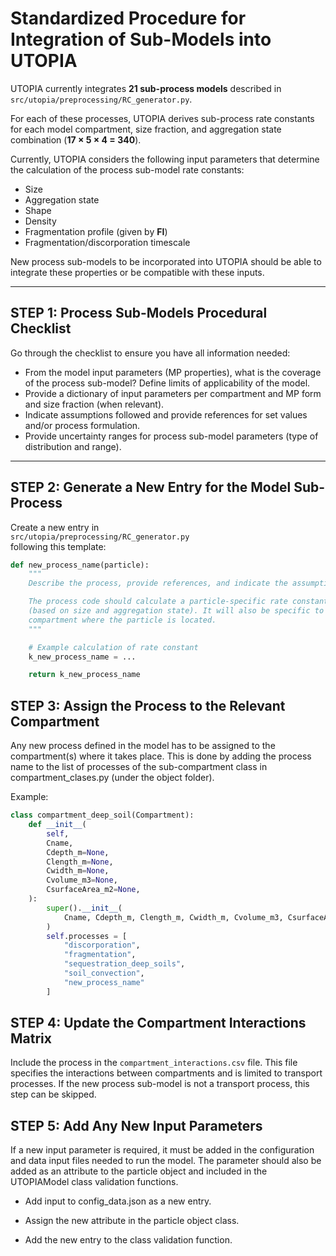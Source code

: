 # Standardized Procedure for Integration of Sub-Models into UTOPIA  

UTOPIA currently integrates **21 sub-process models** described in  
`src/utopia/preprocessing/RC_generator.py`.  

For each of these processes, UTOPIA derives sub-process rate constants for each model compartment, size fraction, and aggregation state combination (**17 × 5 × 4 = 340**).  

Currently, UTOPIA considers the following input parameters that determine the calculation of the process sub-model rate constants:

- Size
- Aggregation state
- Shape
- Density
- Fragmentation profile (given by **FI**)
- Fragmentation/discorporation timescale

New process sub-models to be incorporated into UTOPIA should be able to integrate these properties or be compatible with these inputs.  

---

## STEP 1: Process Sub-Models Procedural Checklist  

Go through the checklist to ensure you have all information needed:

- From the model input parameters (MP properties), what is the coverage of the process sub-model? Define limits of applicability of the model.  
- Provide a dictionary of input parameters per compartment and MP form and size fraction (when relevant).  
- Indicate assumptions followed and provide references for set values and/or process formulation.  
- Provide uncertainty ranges for process sub-model parameters (type of distribution and range).  

---

## STEP 2: Generate a New Entry for the Model Sub-Process  

Create a new entry in  
`src/utopia/preprocessing/RC_generator.py`  
following this template:  

```python
def new_process_name(particle):
    """
    Describe the process, provide references, and indicate the assumptions followed.

    The process code should calculate a particle-specific rate constant
    (based on size and aggregation state). It will also be specific to the
    compartment where the particle is located.
    """

    # Example calculation of rate constant
    k_new_process_name = ...  

    return k_new_process_name

```
## STEP 3: Assign the Process to the Relevant Compartment

Any new process defined in the model has to be assigned to the compartment(s) where it takes place.
This is done by adding the process name to the list of processes of the sub-compartment class in
compartment_clases.py (under the object folder).

Example:

```python
class compartment_deep_soil(Compartment):
    def __init__(
        self,
        Cname,
        Cdepth_m=None,
        Clength_m=None,
        Cwidth_m=None,
        Cvolume_m3=None,
        CsurfaceArea_m2=None,
    ):
        super().__init__(
            Cname, Cdepth_m, Clength_m, Cwidth_m, Cvolume_m3, CsurfaceArea_m2
        )
        self.processes = [
            "discorporation",
            "fragmentation",
            "sequestration_deep_soils",
            "soil_convection",
            "new_process_name"
        ]
```
## STEP 4: Update the Compartment Interactions Matrix

Include the process in the `compartment_interactions.csv` file.
This file specifies the interactions between compartments and is limited to transport processes.
If the new process sub-model is not a transport process, this step can be skipped.

## STEP 5: Add Any New Input Parameters

If a new input parameter is required, it must be added in the configuration and data input files needed to run the model. The parameter should also be added as an attribute to the particle object and included in the UTOPIAModel class validation functions.

- Add input to config_data.json as a new entry.

- Assign the new attribute in the particle object class.

- Add the new entry to the class validation function.
